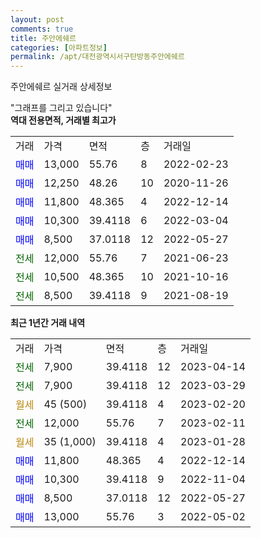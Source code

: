 ```yaml
---
layout: post
comments: true
title: 주안에쉐르
categories: [아파트정보]
permalink: /apt/대전광역시서구탄방동주안에쉐르
---
```


주안에쉐르 실거래 상세정보

<script type="text/javascript">
  google.charts.load('current', {'packages':['line', 'corechart']});
  google.charts.setOnLoadCallback(drawChart);

  function drawChart() {
    var data = new google.visualization.DataTable();
    data.addColumn('date', '거래일');
    data.addColumn('number', "매매");
    data.addColumn('number', "전세");
    data.addColumn('number', "전매");

    data.addRows([[new Date(Date.parse("2023-04-14")), null, 7900, null], [new Date(Date.parse("2023-03-29")), null, 7900, null], [new Date(Date.parse("2023-02-20")), null, null, null], [new Date(Date.parse("2023-02-11")), null, 12000, null], [new Date(Date.parse("2023-01-28")), null, null, null], [new Date(Date.parse("2022-12-14")), 11800, null, null], [new Date(Date.parse("2022-11-04")), 10300, null, null], [new Date(Date.parse("2022-05-27")), 8500, null, null], [new Date(Date.parse("2022-05-02")), 13000, null, null]]);

    var options = {
      hAxis: {
        format: 'yyyy/MM/dd'
      },    
      lineWidth: 0,
      pointsVisible: true,    
      title: '최근 1년간 유형별 실거래가 분포',
      legend: { position: 'bottom' }
    };

    var formatter = new google.visualization.NumberFormat({pattern:'###,###'} );
    formatter.format(data, 1);
    formatter.format(data, 2);
    
    setTimeout(function() {
        var chart = new google.visualization.LineChart(document.getElementById('columnchart_material'));
        chart.draw(data, (options));
        document.getElementById('loading').style.display = 'none';
    }, 200);
  }
</script>


<div id="loading" style="z-index:20; display: block; margin-left: 0px">"그래프를 그리고 있습니다"</div>
<div id="columnchart_material" style="width: 95%; margin-left: 0px; display: block"></div>
<!-- contents start -->
<b>역대 전용면적, 거래별 최고가</b>
<table class="sortable">
    <tr>
      <td>거래</td>
      <td>가격</td>
      <td>면적</td>
      <td>층</td>
      <td>거래일</td>
    </tr>
        <tr>
          <td><a style="color: blue">매매</a></td>
          <td>13,000</td>
          <td>55.76</td>
          <td>8</td>
          <td>2022-02-23</td>
        </tr>            <tr>
          <td><a style="color: blue">매매</a></td>
          <td>12,250</td>
          <td>48.26</td>
          <td>10</td>
          <td>2020-11-26</td>
        </tr>            <tr>
          <td><a style="color: blue">매매</a></td>
          <td>11,800</td>
          <td>48.365</td>
          <td>4</td>
          <td>2022-12-14</td>
        </tr>            <tr>
          <td><a style="color: blue">매매</a></td>
          <td>10,300</td>
          <td>39.4118</td>
          <td>6</td>
          <td>2022-03-04</td>
        </tr>            <tr>
          <td><a style="color: blue">매매</a></td>
          <td>8,500</td>
          <td>37.0118</td>
          <td>12</td>
          <td>2022-05-27</td>
        </tr>        
        <tr>
              <td><a style="color: darkgreen">전세</a></td>
              <td>12,000</td>
              <td>55.76</td>
              <td>7</td>
              <td>2021-06-23</td>
            </tr>            <tr>
              <td><a style="color: darkgreen">전세</a></td>
              <td>10,500</td>
              <td>48.365</td>
              <td>10</td>
              <td>2021-10-16</td>
            </tr>            <tr>
              <td><a style="color: darkgreen">전세</a></td>
              <td>8,500</td>
              <td>39.4118</td>
              <td>9</td>
              <td>2021-08-19</td>
            </tr>        
    
</table>

<b>최근 1년간 거래 내역</b>

<table class="sortable">
    <tr>
      <td>거래</td>
      <td>가격</td>
      <td>면적</td>
      <td>층</td>
      <td>거래일</td>
    </tr>
    <tr>
      <td><a style="color: darkgreen">전세</a></td>
      <td>7,900</td>
      <td>39.4118</td>
      <td>12</td>
      <td>2023-04-14</td>
    </tr>          <tr>
      <td><a style="color: darkgreen">전세</a></td>
      <td>7,900</td>
      <td>39.4118</td>
      <td>12</td>
      <td>2023-03-29</td>
    </tr>          <tr>
      <td><a style="color: darkgoldenrod">월세</a></td>
      <td>45 (500)</td>
      <td>39.4118</td>
      <td>4</td>
      <td>2023-02-20</td>
    </tr>          <tr>
      <td><a style="color: darkgreen">전세</a></td>
      <td>12,000</td>
      <td>55.76</td>
      <td>7</td>
      <td>2023-02-11</td>
    </tr>          <tr>
      <td><a style="color: darkgoldenrod">월세</a></td>
      <td>35 (1,000)</td>
      <td>39.4118</td>
      <td>4</td>
      <td>2023-01-28</td>
    </tr>          <tr>
      <td><a style="color: blue">매매</a></td>
      <td>11,800</td>
      <td>48.365</td>
      <td>4</td>
      <td>2022-12-14</td>
    </tr>          <tr>
      <td><a style="color: blue">매매</a></td>
      <td>10,300</td>
      <td>39.4118</td>
      <td>9</td>
      <td>2022-11-04</td>
    </tr>          <tr>
      <td><a style="color: blue">매매</a></td>
      <td>8,500</td>
      <td>37.0118</td>
      <td>12</td>
      <td>2022-05-27</td>
    </tr>          <tr>
      <td><a style="color: blue">매매</a></td>
      <td>13,000</td>
      <td>55.76</td>
      <td>3</td>
      <td>2022-05-02</td>
    </tr>      </table>
<!-- contents end -->    

